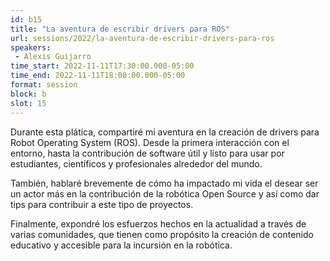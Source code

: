 ```yaml
---
id: b15
title: "La aventura de escribir drivers para ROS"
url: sessions/2022/la-aventura-de-escribir-drivers-para-ros 
speakers:
 - Alexis Guijarro
time_start: 2022-11-11T17:30:00.000-05:00
time_end: 2022-11-11T18:00:00.000-05:00
format: session
block: b
slot: 15
---
```


Durante esta plática, compartiré mi aventura en la creación de drivers para Robot Operating System (ROS). Desde la primera interacción con el entorno, hasta la contribución de software útil y listo para usar por estudiantes, científicos y profesionales alrededor del mundo.

También, hablaré brevemente de cómo ha impactado mi vida el desear ser un actor más en la contribución de la robótica Open Source y así como dar tips para contribuir a este tipo de proyectos.

Finalmente, expondré los esfuerzos hechos en la actualidad a través de varias comunidades, que tienen como propósito la creación de contenido educativo y accesible para la incursión en la robótica.